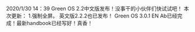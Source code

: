   2020/1/30
  14：39
  Green OS 2.2中文版发布！没事干的小伙伴们快试试吧！
  本次更新：
    1.强制全屏。
  英文版2.2.2也已发布！
  Green OS 3.0.1 EN Ab已经完成！最新handbook已经写好！真香！
